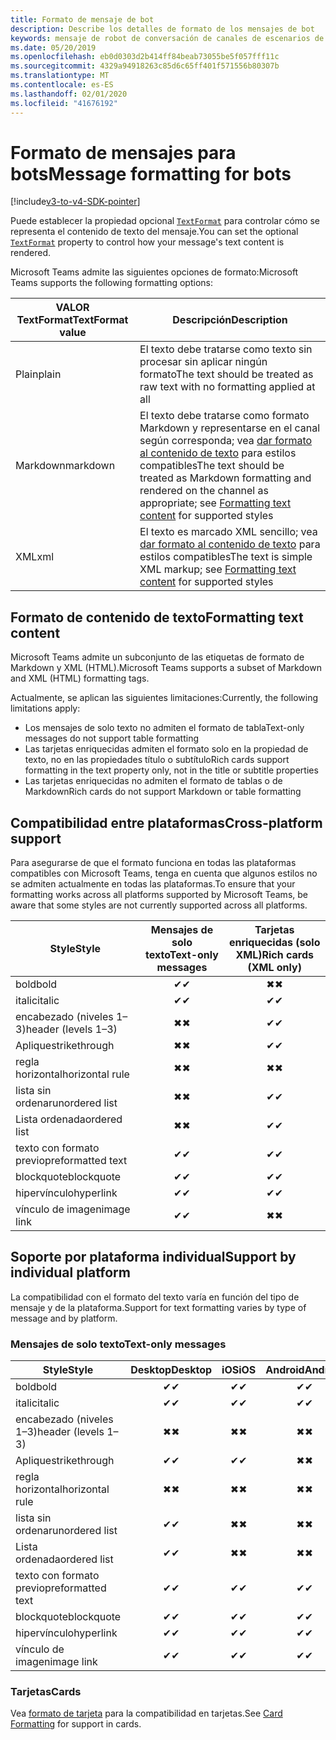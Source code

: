 ```yaml
---
title: Formato de mensaje de bot
description: Describe los detalles de formato de los mensajes de bot
keywords: mensaje de robot de conversación de canales de escenarios de Teams
ms.date: 05/20/2019
ms.openlocfilehash: eb0d0303d2b414ff84beab73055be5f057fff11c
ms.sourcegitcommit: 4329a94918263c85d6c65ff401f571556b80307b
ms.translationtype: MT
ms.contentlocale: es-ES
ms.lasthandoff: 02/01/2020
ms.locfileid: "41676192"
---
```

# <a name="message-formatting-for-bots"></a><span data-ttu-id="0c284-104">Formato de mensajes para bots</span><span class="sxs-lookup"><span data-stu-id="0c284-104">Message formatting for bots</span></span>

[!include[v3-to-v4-SDK-pointer](~/includes/v3-to-v4-pointer-bots.md)]

<span data-ttu-id="0c284-105">Puede establecer la propiedad opcional [`TextFormat`](/bot-framework/dotnet/bot-builder-dotnet-create-messages#customizing-a-message) para controlar cómo se representa el contenido de texto del mensaje.</span><span class="sxs-lookup"><span data-stu-id="0c284-105">You can set the optional [`TextFormat`](/bot-framework/dotnet/bot-builder-dotnet-create-messages#customizing-a-message) property to control how your message's text content is rendered.</span></span>

<span data-ttu-id="0c284-106">Microsoft Teams admite las siguientes opciones de formato:</span><span class="sxs-lookup"><span data-stu-id="0c284-106">Microsoft Teams supports the following formatting options:</span></span>

| <span data-ttu-id="0c284-107">VALOR TextFormat</span><span class="sxs-lookup"><span data-stu-id="0c284-107">TextFormat value</span></span> | <span data-ttu-id="0c284-108">Descripción</span><span class="sxs-lookup"><span data-stu-id="0c284-108">Description</span></span> |
| --- | --- |
| <span data-ttu-id="0c284-109">Plain</span><span class="sxs-lookup"><span data-stu-id="0c284-109">plain</span></span> | <span data-ttu-id="0c284-110">El texto debe tratarse como texto sin procesar sin aplicar ningún formato</span><span class="sxs-lookup"><span data-stu-id="0c284-110">The text should be treated as raw text with no formatting applied at all</span></span> |
| <span data-ttu-id="0c284-111">Markdown</span><span class="sxs-lookup"><span data-stu-id="0c284-111">markdown</span></span> | <span data-ttu-id="0c284-112">El texto debe tratarse como formato Markdown y representarse en el canal según corresponda; vea [dar formato al contenido de texto](#formatting-text-content) para estilos compatibles</span><span class="sxs-lookup"><span data-stu-id="0c284-112">The text should be treated as Markdown formatting and rendered on the channel as appropriate; see [Formatting text content](#formatting-text-content) for supported styles</span></span> |
| <span data-ttu-id="0c284-113">XML</span><span class="sxs-lookup"><span data-stu-id="0c284-113">xml</span></span> | <span data-ttu-id="0c284-114">El texto es marcado XML sencillo; vea [dar formato al contenido de texto](#formatting-text-content) para estilos compatibles</span><span class="sxs-lookup"><span data-stu-id="0c284-114">The text is simple XML markup; see [Formatting text content](#formatting-text-content) for supported styles</span></span> |

## <a name="formatting-text-content"></a><span data-ttu-id="0c284-115">Formato de contenido de texto</span><span class="sxs-lookup"><span data-stu-id="0c284-115">Formatting text content</span></span>

<span data-ttu-id="0c284-116">Microsoft Teams admite un subconjunto de las etiquetas de formato de Markdown y XML (HTML).</span><span class="sxs-lookup"><span data-stu-id="0c284-116">Microsoft Teams supports a subset of Markdown and XML (HTML) formatting tags.</span></span>

<span data-ttu-id="0c284-117">Actualmente, se aplican las siguientes limitaciones:</span><span class="sxs-lookup"><span data-stu-id="0c284-117">Currently, the following limitations apply:</span></span>

* <span data-ttu-id="0c284-118">Los mensajes de solo texto no admiten el formato de tabla</span><span class="sxs-lookup"><span data-stu-id="0c284-118">Text-only messages do not support table formatting</span></span>
* <span data-ttu-id="0c284-119">Las tarjetas enriquecidas admiten el formato solo en la propiedad de texto, no en las propiedades título o subtítulo</span><span class="sxs-lookup"><span data-stu-id="0c284-119">Rich cards support formatting in the text property only, not in the title or subtitle properties</span></span>
* <span data-ttu-id="0c284-120">Las tarjetas enriquecidas no admiten el formato de tablas o de Markdown</span><span class="sxs-lookup"><span data-stu-id="0c284-120">Rich cards do not support Markdown or table formatting</span></span>

## <a name="cross-platform-support"></a><span data-ttu-id="0c284-121">Compatibilidad entre plataformas</span><span class="sxs-lookup"><span data-stu-id="0c284-121">Cross-platform support</span></span>

<span data-ttu-id="0c284-122">Para asegurarse de que el formato funciona en todas las plataformas compatibles con Microsoft Teams, tenga en cuenta que algunos estilos no se admiten actualmente en todas las plataformas.</span><span class="sxs-lookup"><span data-stu-id="0c284-122">To ensure that your formatting works across all platforms supported by Microsoft Teams, be aware that some styles are not currently supported across all platforms.</span></span>

| <span data-ttu-id="0c284-123">Style</span><span class="sxs-lookup"><span data-stu-id="0c284-123">Style</span></span>                     | <span data-ttu-id="0c284-124">Mensajes de solo texto</span><span class="sxs-lookup"><span data-stu-id="0c284-124">Text-only messages</span></span> | <span data-ttu-id="0c284-125">Tarjetas enriquecidas (solo XML)</span><span class="sxs-lookup"><span data-stu-id="0c284-125">Rich cards (XML only)</span></span> |
| ---                       | :---: | :---: |
| <span data-ttu-id="0c284-126">bold</span><span class="sxs-lookup"><span data-stu-id="0c284-126">bold</span></span>                      | <span data-ttu-id="0c284-127">✔</span><span class="sxs-lookup"><span data-stu-id="0c284-127">✔</span></span> | <span data-ttu-id="0c284-128">✖</span><span class="sxs-lookup"><span data-stu-id="0c284-128">✖</span></span> |
| <span data-ttu-id="0c284-129">italic</span><span class="sxs-lookup"><span data-stu-id="0c284-129">italic</span></span>                    | <span data-ttu-id="0c284-130">✔</span><span class="sxs-lookup"><span data-stu-id="0c284-130">✔</span></span> | <span data-ttu-id="0c284-131">✔</span><span class="sxs-lookup"><span data-stu-id="0c284-131">✔</span></span> |
| <span data-ttu-id="0c284-132">encabezado (niveles 1&ndash;3)</span><span class="sxs-lookup"><span data-stu-id="0c284-132">header (levels 1&ndash;3)</span></span> | <span data-ttu-id="0c284-133">✖</span><span class="sxs-lookup"><span data-stu-id="0c284-133">✖</span></span> | <span data-ttu-id="0c284-134">✔</span><span class="sxs-lookup"><span data-stu-id="0c284-134">✔</span></span> |
| <span data-ttu-id="0c284-135">Aplique</span><span class="sxs-lookup"><span data-stu-id="0c284-135">strikethrough</span></span>             | <span data-ttu-id="0c284-136">✖</span><span class="sxs-lookup"><span data-stu-id="0c284-136">✖</span></span> | <span data-ttu-id="0c284-137">✔</span><span class="sxs-lookup"><span data-stu-id="0c284-137">✔</span></span> |
| <span data-ttu-id="0c284-138">regla horizontal</span><span class="sxs-lookup"><span data-stu-id="0c284-138">horizontal rule</span></span>           | <span data-ttu-id="0c284-139">✖</span><span class="sxs-lookup"><span data-stu-id="0c284-139">✖</span></span> | <span data-ttu-id="0c284-140">✖</span><span class="sxs-lookup"><span data-stu-id="0c284-140">✖</span></span> |
| <span data-ttu-id="0c284-141">lista sin ordenar</span><span class="sxs-lookup"><span data-stu-id="0c284-141">unordered list</span></span>            | <span data-ttu-id="0c284-142">✖</span><span class="sxs-lookup"><span data-stu-id="0c284-142">✖</span></span> | <span data-ttu-id="0c284-143">✔</span><span class="sxs-lookup"><span data-stu-id="0c284-143">✔</span></span> |
| <span data-ttu-id="0c284-144">Lista ordenada</span><span class="sxs-lookup"><span data-stu-id="0c284-144">ordered list</span></span>              | <span data-ttu-id="0c284-145">✖</span><span class="sxs-lookup"><span data-stu-id="0c284-145">✖</span></span> | <span data-ttu-id="0c284-146">✔</span><span class="sxs-lookup"><span data-stu-id="0c284-146">✔</span></span> |
| <span data-ttu-id="0c284-147">texto con formato previo</span><span class="sxs-lookup"><span data-stu-id="0c284-147">preformatted text</span></span>         | <span data-ttu-id="0c284-148">✔</span><span class="sxs-lookup"><span data-stu-id="0c284-148">✔</span></span> | <span data-ttu-id="0c284-149">✔</span><span class="sxs-lookup"><span data-stu-id="0c284-149">✔</span></span> |
| <span data-ttu-id="0c284-150">blockquote</span><span class="sxs-lookup"><span data-stu-id="0c284-150">blockquote</span></span>                | <span data-ttu-id="0c284-151">✔</span><span class="sxs-lookup"><span data-stu-id="0c284-151">✔</span></span> | <span data-ttu-id="0c284-152">✔</span><span class="sxs-lookup"><span data-stu-id="0c284-152">✔</span></span> |
| <span data-ttu-id="0c284-153">hipervínculo</span><span class="sxs-lookup"><span data-stu-id="0c284-153">hyperlink</span></span>                 | <span data-ttu-id="0c284-154">✔</span><span class="sxs-lookup"><span data-stu-id="0c284-154">✔</span></span> | <span data-ttu-id="0c284-155">✔</span><span class="sxs-lookup"><span data-stu-id="0c284-155">✔</span></span> |
| <span data-ttu-id="0c284-156">vínculo de imagen</span><span class="sxs-lookup"><span data-stu-id="0c284-156">image link</span></span>                | <span data-ttu-id="0c284-157">✔</span><span class="sxs-lookup"><span data-stu-id="0c284-157">✔</span></span> | <span data-ttu-id="0c284-158">✖</span><span class="sxs-lookup"><span data-stu-id="0c284-158">✖</span></span> |

## <a name="support-by-individual-platform"></a><span data-ttu-id="0c284-159">Soporte por plataforma individual</span><span class="sxs-lookup"><span data-stu-id="0c284-159">Support by individual platform</span></span>

<span data-ttu-id="0c284-160">La compatibilidad con el formato del texto varía en función del tipo de mensaje y de la plataforma.</span><span class="sxs-lookup"><span data-stu-id="0c284-160">Support for text formatting varies by type of message and by platform.</span></span>

### <a name="text-only-messages"></a><span data-ttu-id="0c284-161">Mensajes de solo texto</span><span class="sxs-lookup"><span data-stu-id="0c284-161">Text-only messages</span></span>

| <span data-ttu-id="0c284-162">Style</span><span class="sxs-lookup"><span data-stu-id="0c284-162">Style</span></span>                     | <span data-ttu-id="0c284-163">Desktop</span><span class="sxs-lookup"><span data-stu-id="0c284-163">Desktop</span></span> | <span data-ttu-id="0c284-164">iOS</span><span class="sxs-lookup"><span data-stu-id="0c284-164">iOS</span></span> | <span data-ttu-id="0c284-165">Android</span><span class="sxs-lookup"><span data-stu-id="0c284-165">Android</span></span> |
| ---                       | :---: | :---: | :---: |
| <span data-ttu-id="0c284-166">bold</span><span class="sxs-lookup"><span data-stu-id="0c284-166">bold</span></span>                      | <span data-ttu-id="0c284-167">✔</span><span class="sxs-lookup"><span data-stu-id="0c284-167">✔</span></span> | <span data-ttu-id="0c284-168">✔</span><span class="sxs-lookup"><span data-stu-id="0c284-168">✔</span></span> | <span data-ttu-id="0c284-169">✔</span><span class="sxs-lookup"><span data-stu-id="0c284-169">✔</span></span> |
| <span data-ttu-id="0c284-170">italic</span><span class="sxs-lookup"><span data-stu-id="0c284-170">italic</span></span>                    | <span data-ttu-id="0c284-171">✔</span><span class="sxs-lookup"><span data-stu-id="0c284-171">✔</span></span> | <span data-ttu-id="0c284-172">✔</span><span class="sxs-lookup"><span data-stu-id="0c284-172">✔</span></span> | <span data-ttu-id="0c284-173">✔</span><span class="sxs-lookup"><span data-stu-id="0c284-173">✔</span></span> |
| <span data-ttu-id="0c284-174">encabezado (niveles 1&ndash;3)</span><span class="sxs-lookup"><span data-stu-id="0c284-174">header (levels 1&ndash;3)</span></span> | <span data-ttu-id="0c284-175">✖</span><span class="sxs-lookup"><span data-stu-id="0c284-175">✖</span></span> | <span data-ttu-id="0c284-176">✖</span><span class="sxs-lookup"><span data-stu-id="0c284-176">✖</span></span> | <span data-ttu-id="0c284-177">✖</span><span class="sxs-lookup"><span data-stu-id="0c284-177">✖</span></span> |
| <span data-ttu-id="0c284-178">Aplique</span><span class="sxs-lookup"><span data-stu-id="0c284-178">strikethrough</span></span>             | <span data-ttu-id="0c284-179">✔</span><span class="sxs-lookup"><span data-stu-id="0c284-179">✔</span></span> | <span data-ttu-id="0c284-180">✔</span><span class="sxs-lookup"><span data-stu-id="0c284-180">✔</span></span> | <span data-ttu-id="0c284-181">✖</span><span class="sxs-lookup"><span data-stu-id="0c284-181">✖</span></span> |
| <span data-ttu-id="0c284-182">regla horizontal</span><span class="sxs-lookup"><span data-stu-id="0c284-182">horizontal rule</span></span>           | <span data-ttu-id="0c284-183">✖</span><span class="sxs-lookup"><span data-stu-id="0c284-183">✖</span></span> | <span data-ttu-id="0c284-184">✖</span><span class="sxs-lookup"><span data-stu-id="0c284-184">✖</span></span> | <span data-ttu-id="0c284-185">✖</span><span class="sxs-lookup"><span data-stu-id="0c284-185">✖</span></span> |
| <span data-ttu-id="0c284-186">lista sin ordenar</span><span class="sxs-lookup"><span data-stu-id="0c284-186">unordered list</span></span>            | <span data-ttu-id="0c284-187">✔</span><span class="sxs-lookup"><span data-stu-id="0c284-187">✔</span></span> | <span data-ttu-id="0c284-188">✖</span><span class="sxs-lookup"><span data-stu-id="0c284-188">✖</span></span> | <span data-ttu-id="0c284-189">✖</span><span class="sxs-lookup"><span data-stu-id="0c284-189">✖</span></span> |
| <span data-ttu-id="0c284-190">Lista ordenada</span><span class="sxs-lookup"><span data-stu-id="0c284-190">ordered list</span></span>              | <span data-ttu-id="0c284-191">✔</span><span class="sxs-lookup"><span data-stu-id="0c284-191">✔</span></span> | <span data-ttu-id="0c284-192">✖</span><span class="sxs-lookup"><span data-stu-id="0c284-192">✖</span></span> | <span data-ttu-id="0c284-193">✖</span><span class="sxs-lookup"><span data-stu-id="0c284-193">✖</span></span> |
| <span data-ttu-id="0c284-194">texto con formato previo</span><span class="sxs-lookup"><span data-stu-id="0c284-194">preformatted text</span></span>         | <span data-ttu-id="0c284-195">✔</span><span class="sxs-lookup"><span data-stu-id="0c284-195">✔</span></span> | <span data-ttu-id="0c284-196">✔</span><span class="sxs-lookup"><span data-stu-id="0c284-196">✔</span></span> | <span data-ttu-id="0c284-197">✔</span><span class="sxs-lookup"><span data-stu-id="0c284-197">✔</span></span> |
| <span data-ttu-id="0c284-198">blockquote</span><span class="sxs-lookup"><span data-stu-id="0c284-198">blockquote</span></span>                | <span data-ttu-id="0c284-199">✔</span><span class="sxs-lookup"><span data-stu-id="0c284-199">✔</span></span> | <span data-ttu-id="0c284-200">✔</span><span class="sxs-lookup"><span data-stu-id="0c284-200">✔</span></span> | <span data-ttu-id="0c284-201">✔</span><span class="sxs-lookup"><span data-stu-id="0c284-201">✔</span></span> |
| <span data-ttu-id="0c284-202">hipervínculo</span><span class="sxs-lookup"><span data-stu-id="0c284-202">hyperlink</span></span>                 | <span data-ttu-id="0c284-203">✔</span><span class="sxs-lookup"><span data-stu-id="0c284-203">✔</span></span> | <span data-ttu-id="0c284-204">✔</span><span class="sxs-lookup"><span data-stu-id="0c284-204">✔</span></span> | <span data-ttu-id="0c284-205">✔</span><span class="sxs-lookup"><span data-stu-id="0c284-205">✔</span></span> |
| <span data-ttu-id="0c284-206">vínculo de imagen</span><span class="sxs-lookup"><span data-stu-id="0c284-206">image link</span></span>                | <span data-ttu-id="0c284-207">✔</span><span class="sxs-lookup"><span data-stu-id="0c284-207">✔</span></span> | <span data-ttu-id="0c284-208">✔</span><span class="sxs-lookup"><span data-stu-id="0c284-208">✔</span></span> | <span data-ttu-id="0c284-209">✔</span><span class="sxs-lookup"><span data-stu-id="0c284-209">✔</span></span> |

### <a name="cards"></a><span data-ttu-id="0c284-210">Tarjetas</span><span class="sxs-lookup"><span data-stu-id="0c284-210">Cards</span></span>

<span data-ttu-id="0c284-211">Vea [formato de tarjeta](~/task-modules-and-cards/cards/cards-format.md) para la compatibilidad en tarjetas.</span><span class="sxs-lookup"><span data-stu-id="0c284-211">See [Card Formatting](~/task-modules-and-cards/cards/cards-format.md) for support in cards.</span></span>
